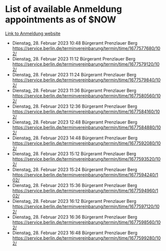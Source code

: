 # List of available Anmeldung appointments as of $NOW
[Link to Anmeldung website](https://service.berlin.de/terminvereinbarung/termin/tag.php?termin=1&anliegen[]=120686&dienstleisterlist=122210,122217,327316,122219,327312,122227,327314,122231,327346,122243,327348,122254,122252,329742,122260,329745,122262,329748,122271,327278,122273,327274,122277,327276,330436,122280,327294,122282,327290,122284,327292,122291,327270,122285,327266,122286,327264,122296,327268,150230,329760,122297,327286,122294,327284,122312,329763,122314,329775,122304,327330,122311,327334,122309,327332,317869,122281,327352,122279,329772,122283,122276,327324,122274,327326,122267,329766,122246,327318,122251,327320,122257,327322,122208,327298,122226,327300&herkunft=http%3A%2F%2Fservice.berlin.de%2Fdienstleistung%2F120686%2F)
- Dienstag, 28. Februar 2023 10:48 Bürgeramt Prenzlauer Berg https://service.berlin.de/terminvereinbarung/termin/time/1677577680/102/
- Dienstag, 28. Februar 2023 11:12 Bürgeramt Prenzlauer Berg https://service.berlin.de/terminvereinbarung/termin/time/1677579120/102/
- Dienstag, 28. Februar 2023 11:24 Bürgeramt Prenzlauer Berg https://service.berlin.de/terminvereinbarung/termin/time/1677579840/102/
- Dienstag, 28. Februar 2023 11:36 Bürgeramt Prenzlauer Berg https://service.berlin.de/terminvereinbarung/termin/time/1677580560/102/
- Dienstag, 28. Februar 2023 12:36 Bürgeramt Prenzlauer Berg https://service.berlin.de/terminvereinbarung/termin/time/1677584160/102/
- Dienstag, 28. Februar 2023 12:48 Bürgeramt Prenzlauer Berg https://service.berlin.de/terminvereinbarung/termin/time/1677584880/102/
- Dienstag, 28. Februar 2023 14:48 Bürgeramt Prenzlauer Berg https://service.berlin.de/terminvereinbarung/termin/time/1677592080/102/
- Dienstag, 28. Februar 2023 15:12 Bürgeramt Prenzlauer Berg https://service.berlin.de/terminvereinbarung/termin/time/1677593520/102/
- Dienstag, 28. Februar 2023 15:24 Bürgeramt Prenzlauer Berg https://service.berlin.de/terminvereinbarung/termin/time/1677594240/102/
- Dienstag, 28. Februar 2023 15:36 Bürgeramt Prenzlauer Berg https://service.berlin.de/terminvereinbarung/termin/time/1677594960/102/
- Dienstag, 28. Februar 2023 16:12 Bürgeramt Prenzlauer Berg https://service.berlin.de/terminvereinbarung/termin/time/1677597120/102/
- Dienstag, 28. Februar 2023 16:36 Bürgeramt Prenzlauer Berg https://service.berlin.de/terminvereinbarung/termin/time/1677598560/102/
- Dienstag, 28. Februar 2023 16:48 Bürgeramt Prenzlauer Berg https://service.berlin.de/terminvereinbarung/termin/time/1677599280/102/
